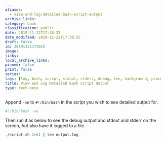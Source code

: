 ```yaml
---
aliases:
  - view-and-log-detailed-bash-script-output
archive_links: 
category: bash
classification: public
date: 2019-11-22T17:30:25
date_modified: 2019-11-22T17:30:25
draft: false
id: 20191122173025
image: 
links: 
local_archive_links: 
pinned: false
print: false
series: 
tags: [log, bash, script, stdout, stderr, debug, tee, background, process, run]
title: View and Log Detailed Bash Script Output
type: tech-note
---
```


Append `-xe` to `#!/bin/bash` in the script you wish to see detailed output for.

```sh
#!/bin/bash -xe
```

Then run it as below to see the debug output and stdout and stderr on the screen, _but_ also have it logged to a file.

``` sh
./script.sh 2>&1 | tee output.log
```